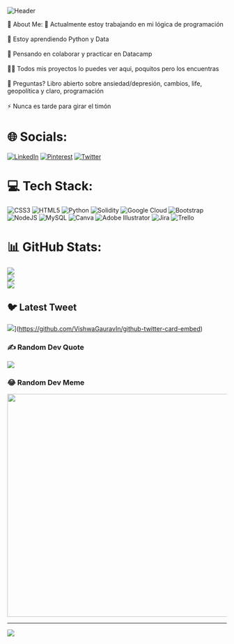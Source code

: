 

![Header](./github-header-gif.gif)

 💫 About Me:
🔭 Actualmente estoy trabajando en mi lógica de programación<br><br>🌱 Estoy aprendiendo Python y Data<br><br>👯 Pensando en colaborar y practicar en Datacamp<br><br>👨‍💻 Todos mis proyectos lo puedes ver aqui, poquitos pero los encuentras<br><br>💬 Preguntas? Libro abierto sobre ansiedad/depresión, cambios, life, geopolítica y claro, programación<br><br>⚡ Nunca es tarde para girar el timón<br>


# 🌐 Socials:
[![LinkedIn](https://img.shields.io/badge/LinkedIn-%230077B5.svg?logo=linkedin&logoColor=white)](https://linkedin.com/in/esther-ortegon-ladino) [![Pinterest](https://img.shields.io/badge/Pinterest-%23E60023.svg?logo=Pinterest&logoColor=white)](https://pinterest.com/esther_ort) [![Twitter](https://img.shields.io/badge/Twitter-%231DA1F2.svg?logo=Twitter&logoColor=white)](https://twitter.com/estherj_94) 

# 💻 Tech Stack:
![CSS3](https://img.shields.io/badge/css3-%231572B6.svg?style=flat&logo=css3&logoColor=white) ![HTML5](https://img.shields.io/badge/html5-%23E34F26.svg?style=flat&logo=html5&logoColor=white) ![Python](https://img.shields.io/badge/python-3670A0?style=flat&logo=python&logoColor=ffdd54) ![Solidity](https://img.shields.io/badge/Solidity-%23363636.svg?style=flat&logo=solidity&logoColor=white) ![Google Cloud](https://img.shields.io/badge/Google%20Cloud-%234285F4.svg?style=flat&logo=google-cloud&logoColor=white) ![Bootstrap](https://img.shields.io/badge/bootstrap-%23563D7C.svg?style=flat&logo=bootstrap&logoColor=white) ![NodeJS](https://img.shields.io/badge/node.js-6DA55F?style=flat&logo=node.js&logoColor=white) ![MySQL](https://img.shields.io/badge/mysql-%2300f.svg?style=flat&logo=mysql&logoColor=white) ![Canva](https://img.shields.io/badge/Canva-%2300C4CC.svg?style=flat&logo=Canva&logoColor=white) ![Adobe Illustrator](https://img.shields.io/badge/adobeillustrator-%23FF9A00.svg?style=flat&logo=adobeillustrator&logoColor=white) ![Jira](https://img.shields.io/badge/jira-%230A0FFF.svg?style=flat&logo=jira&logoColor=white) ![Trello](https://img.shields.io/badge/Trello-%23026AA7.svg?style=flat&logo=Trello&logoColor=white)
# 📊 GitHub Stats:
![](https://github-readme-stats.vercel.app/api?username=str26&theme=buefy&hide_border=false&include_all_commits=true&count_private=false)<br/>
![](https://github-readme-streak-stats.herokuapp.com/?user=str26&theme=buefy&hide_border=false)<br/>
![](https://github-readme-stats.vercel.app/api/top-langs/?username=str26&theme=buefy&hide_border=false&include_all_commits=true&count_private=false&layout=compact)

## 🐦 Latest Tweet
![](https://gtce.itsvg.in/api?username=estherj_94)](https://github.com/VishwaGauravIn/github-twitter-card-embed)

### ✍️ Random Dev Quote
![](https://quotes-github-readme.vercel.app/api?type=horizontal&theme=radical)

### 😂 Random Dev Meme
<img src="https://rm.up.railway.app/" width="512px"/>

---
[![](https://visitcount.itsvg.in/api?id=str26&icon=7&color=5)](https://visitcount.itsvg.in)

